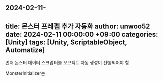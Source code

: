 ﻿2024-02-11-
---
title: 몬스터 프레펩 추가 자동화
author: unwoo52
date: 2024-02-11 00:00:00 +09:00
categories: [Unity]
tags: [Unity, ScriptableObject, Automatize]
---

먼저 몬스터 데이터 스크립터블 오브젝트 자동 생성이 선행되어야 함

MonsterInitializer는
